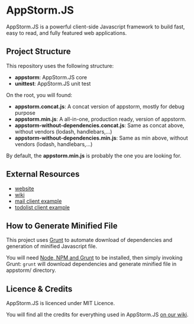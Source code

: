 # AppStorm.JS

AppStorm.JS is a powerful client-side Javascript framework to build fast, easy to read, and fully featured web applications.

## Project Structure

This repository uses the following structure:
  * **appstorm**: AppStorm.JS core
  * **unittest**: AppStorm.JS unit test

On the root, you will found:
  * **appstorm.concat.js**: A concat version of appstorm, mostly for debug purpose
  * **appstorm.min.js**: A all-in-one, production ready, version of appstorm.
  * **appstorm-without-dependencies.concat.js**: Same as concat above, without vendors (lodash, handlebars,...)
  * **appstorm-without-dependencies.min.js**: Same as min above, without vendors (lodash, handlebars,...)

By default, the **appstorm.min.js** is probably the one you are looking for.


## External Resources

  * [website](http://appstormjs.com)
  * [wiki](http://appstormjs.com/wiki)
  * [mail client example](http://appstormjs.com/git/example/mail)
  * [todolist client example](http://appstormjs.com/git/example/todo)


## How to Generate Minified File

This project uses [Grunt](http://gruntjs.com/) to automate download of
dependencies and generation of minified Javascript file.

You will need [Node, NPM and Grunt](http://gruntjs.com/getting-started) to
be installed, then simply invoking Grunt: ```grunt``` will download dependencies and generate minified file in appstorm/ directory.

## Licence & Credits

AppStorm.JS is licenced under MIT Licence.

You will find all the credits for everything used in AppStorm.JS [on our wiki](http://appstormjs.com/wiki/doku.php?id=credits).
